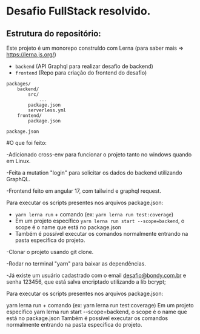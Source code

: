 # Desafio FullStack resolvido.


## Estrutura do repositório:
Este projeto é um monorepo construído com Lerna (para saber mais => https://lerna.js.org/)

- `backend` (API Graphql para realizar desafio de backend)
- `frontend` (Repo para criação do frontend do desafio)

```
packages/
    backend/
        src/
            ...
        package.json
        serverless.yml
    frontend/
        package.json

package.json
```

#O que foi feito:

-Adicionado cross-env para funcionar o projeto tanto no windows quando em Linux.

-Feita a mutation "login" para solicitar os dados do backend utilizando GraphQL.

-Frontend feito em angular 17, com tailwind e graphql request.

Para executar os scripts presentes nos arquivos package.json:

- `yarn lerna run` + comando (ex: `yarn lerna run test:coverage`)
- Em um projeto específico `yarn lerna run start --scope=backend`, o scope é o name que está no package.json
- Também é possível executar os comandos normalmente entrando na pasta especifica do projeto.

-Clonar o projeto usando git clone.

-Rodar no terminal "yarn" para baixar as dependências.

-Já existe um usuário cadastrado com o email desafio@bondy.com.br e senha 123456, que está salva encriptado utilizando a lib bcrypt;

Para executar os scripts presentes nos arquivos package.json:

yarn lerna run + comando (ex: yarn lerna run test:coverage)
Em um projeto específico yarn lerna run start --scope=backend, o scope é o name que está no package.json
Também é possível executar os comandos normalmente entrando na pasta especifica do projeto.
